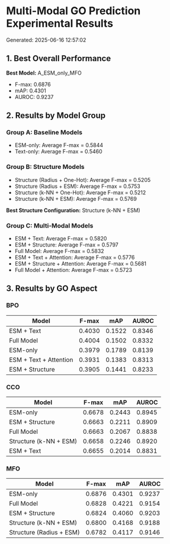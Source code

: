 # Multi-Modal GO Prediction Experimental Results

Generated: 2025-06-16 12:57:02

## 1. Best Overall Performance

**Best Model:** A_ESM_only_MFO
- F-max: 0.6876
- mAP: 0.4301
- AUROC: 0.9237

## 2. Results by Model Group

### Group A: Baseline Models

- ESM-only: Average F-max = 0.5844
- Text-only: Average F-max = 0.5460

### Group B: Structure Models

- Structure (Radius + One-Hot): Average F-max = 0.5205
- Structure (Radius + ESM): Average F-max = 0.5753
- Structure (k-NN + One-Hot): Average F-max = 0.5212
- Structure (k-NN + ESM): Average F-max = 0.5769

**Best Structure Configuration:** Structure (k-NN + ESM)

### Group C: Multi-Modal Models

- ESM + Text: Average F-max = 0.5820
- ESM + Structure: Average F-max = 0.5797
- Full Model: Average F-max = 0.5832
- ESM + Text + Attention: Average F-max = 0.5776
- ESM + Structure + Attention: Average F-max = 0.5681
- Full Model + Attention: Average F-max = 0.5723

## 3. Results by GO Aspect

### BPO

| Model | F-max | mAP | AUROC |
|-------|-------|-----|-------|
| ESM + Text | 0.4030 | 0.1522 | 0.8346 |
| Full Model | 0.4004 | 0.1502 | 0.8332 |
| ESM-only | 0.3979 | 0.1789 | 0.8139 |
| ESM + Text + Attention | 0.3931 | 0.1383 | 0.8313 |
| ESM + Structure | 0.3905 | 0.1441 | 0.8233 |

### CCO

| Model | F-max | mAP | AUROC |
|-------|-------|-----|-------|
| ESM-only | 0.6678 | 0.2443 | 0.8945 |
| ESM + Structure | 0.6663 | 0.2211 | 0.8909 |
| Full Model | 0.6663 | 0.2067 | 0.8838 |
| Structure (k-NN + ESM) | 0.6658 | 0.2246 | 0.8920 |
| ESM + Text | 0.6655 | 0.2014 | 0.8831 |

### MFO

| Model | F-max | mAP | AUROC |
|-------|-------|-----|-------|
| ESM-only | 0.6876 | 0.4301 | 0.9237 |
| Full Model | 0.6828 | 0.4221 | 0.9154 |
| ESM + Structure | 0.6824 | 0.4060 | 0.9203 |
| Structure (k-NN + ESM) | 0.6800 | 0.4168 | 0.9188 |
| Structure (Radius + ESM) | 0.6782 | 0.4117 | 0.9146 |

